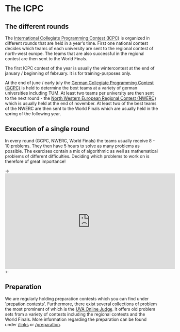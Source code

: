 # The ICPC

## The different rounds

The [International Collegiate Programming Contest (ICPC)](http://icpc.baylor.edu/) is organized in different rounds that are held in a year's time. First one national contest decides which teams of each university are sent to the regional contest of north-west europe. The teams that are also successful in the regional contest are then sent to the World Finals.

The first ICPC contest of the year is usually the wintercontest at the end of january / beginning of february. It is for training-purposes only.

At the end of june / early july the [German Collegiate Programming Contest (GCPC)](http://gcpc.nwerc.eu/) is held to determine the best teams at a variety of german universities including TUM. At least two teams per university are then sent to the next round - the [North Western European Regional Contest (NWERC)](http://nwerc.eu/) which is usually held at the end of november. At least two of the best teams of the NWERC are then sent to the World Finals which are usually held in the spring of the following year.

## Execution of a single round

In every round (GCPC, NWERC, World Finals) the teams usually receive 8 - 10 problems. They then have 5 hours to solve as many problems as possible. The exercises contain a mix of algorithmic as well as mathematical problems of different difficulties. Deciding which problems to work on is therefore of great importance!

-> <iframe width="560" height="315" src="https://www.youtube.com/embed/s0Qh-gy7ktA" frameborder="0" allowfullscreen></iframe> <-

## Preparation

We are regularly holding preparation contests which you can find under ['prepation contests'](/contests). Furthermore, there exist several collections of problem the most prominent of which is the [UVA Online Judge](https://uva.onlinejudge.org). It offers old problem sets from a variety of contests including the regional contests and the World Finals. More information regarding the preparation can be found under [/links](links) or [/preparation](preparation).
